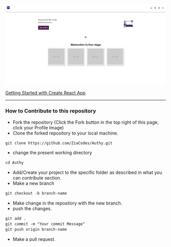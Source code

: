 ![img](ss1.jpg)


[Getting Started with Create React App](https://github.com/ZiaCodes/Authy/blob/patch-1/Getting%20Started%20with%20Create%20React%20App.md)

------
### How to Contribute to this repository

* Fork the repository (Click the Fork button in the top right of this page, click your Profile Image)
* Clone the forked repository to your local machine.
```markdown
git clone https://github.com/ZiaCodes/Authy.git
```
* change the present working directory
```markdown
cd Authy
```
* Add/Create your project to the specific folder as described in what you can contribute section.
* Make a new branch
```markdown
git checkout -b branch-name
```
* Make change in the repository with the new branch.
* push the changes.
```markdown
git add .
git commit -m "Your commit Message"
git push origin branch-name
```
* Make a pull request.
